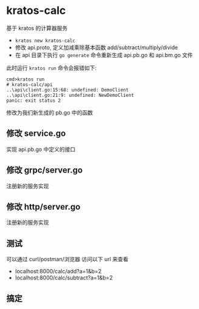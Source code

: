 # kratos-calc

基于 kratos 的计算器服务

- `kratos new kratos-calc`
- 修改 api.proto, 定义加减乘除基本函数 add/subtract/multiply/divide
- 在 api 目录下执行 `go generate` 命令重新生成 api.pb.go 和 api.bm.go 文件


此时运行 `kratos run` 命令会报错如下:

```
cmd>kratos run
# kratos-calc/api
..\api\client.go:15:68: undefined: DemoClient
..\api\client.go:21:9: undefined: NewDemoClient
panic: exit status 2
```

修改为我们新生成的 pb.go 中的函数

## 修改 service.go

实现 api.pb.go 中定义的接口

## 修改 grpc/server.go

注册新的服务实现

## 修改 http/server.go

注册新的服务实现

## 测试

可以通过 curl/postman/浏览器 访问以下 url 来查看

- localhost:8000/calc/add?a=1&b=2
- localhost:8000/calc/subtract?a=1&b=2

## 搞定
